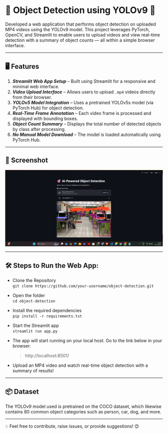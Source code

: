 # 🎯 Object Detection using YOLOv9 🚀

Developed a web application that performs object detection on uploaded MP4 videos using the YOLOv9 model. This project leverages PyTorch, OpenCV, and Streamlit to enable users to upload videos and view real-time detection with a summary of object counts — all within a simple browser interface.

---

## 🖥️ Features

1. ***Streamlit Web App Setup*** – Built using Streamlit for a responsive and minimal web interface.
2. ***Video Upload Interface*** – Allows users to upload `.mp4` videos directly from their browser.
3. ***YOLOv5 Model Integration*** – Uses a pretrained YOLOv5s model (via PyTorch Hub) for object detection.
4. ***Real-Time Frame Annotation*** – Each video frame is processed and displayed with bounding boxes.
5. ***Object Count Summary*** – Displays the total number of detected objects by class after processing.
6. ***No Manual Model Download*** – The model is loaded automatically using PyTorch Hub.

---

## 📸 Screenshot

![AI-Vision Screenshot](https://github.com/teja16asv/AI-Vision/blob/main/Images/Screenshot1.png)


---

## 🛠️ Steps to Run the Web App:

* Clone the Repository  
    `git clone https://github.com/your-username/object-detection.git`

* Open the folder  
    `cd object-detection`

* Install the required dependencies  
    `pip install -r requirements.txt`

* Start the Streamlit app  
    `streamlit run app.py`

* The app will start running on your local host. Go to the link below in your browser:
  
    > http://localhost:8501/

* Upload an MP4 video and watch real-time object detection with a summary of results!

---

## 📦 Dataset

The YOLOv9 model used is pretrained on the COCO dataset, which likewise contains 80 common object categories such as person, car, dog, and more.

---

💡 Feel free to contribute, raise issues, or provide suggestions! 😊  

